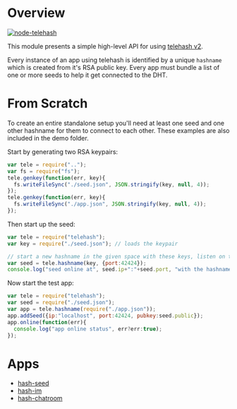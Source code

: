 # Overview

[![node-telehash](https://nodei.co/npm/node-telehash.png)](https://nodei.co/npm/node-telehash/)
	
This module presents a simple high-level API for using [telehash v2](https://github.com/quartzjer/TeleHash/blob/master/org/v2.md).

Every instance of an app using telehash is identified by a unique `hashname` which is created from it's RSA public key.  Every app must bundle a list of one or more seeds to help it get connected to the DHT.

# From Scratch

To create an entire standalone setup you'll need at least one seed and one other hashname for them to connect to each other.  These examples are also included in the demo folder.

Start by generating two RSA keypairs:

``` js
var tele = require("..");
var fs = require("fs");
tele.genkey(function(err, key){
  fs.writeFileSync("./seed.json", JSON.stringify(key, null, 4));  
});
tele.genkey(function(err, key){
  fs.writeFileSync("./app.json", JSON.stringify(key, null, 4));  
});
```

Then start up the seed:
``` js
var tele = require("telehash");
var key = require("./seed.json"); // loads the keypair

// start a new hashname in the given space with these keys, listen on this specific port
var seed = tele.hashname(key, {port:42424});
console.log("seed online at", seed.ip+":"+seed.port, "with the hashname", seed.hashname);
```

Now start the test app:
``` js
var tele = require("telehash");
var seed = require("./seed.json");
var app = tele.hashname(require("./app.json"));
app.addSeed({ip:"localhost", port:42424, pubkey:seed.public});
app.online(function(err){
  console.log("app online status", err?err:true);
});
```

# Apps

* [hash-seed](https://github.com/quartzjer/hash-seed)
* [hash-im](https://github.com/quartzjer/hash-im)
* [hash-chatroom](https://github.com/quartzjer/hash-chatroom)

